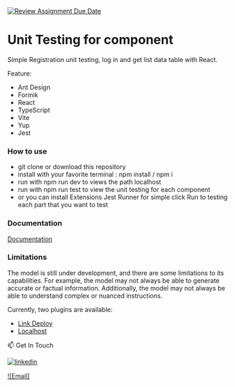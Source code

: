 [![Review Assignment Due Date](https://classroom.github.com/assets/deadline-readme-button-24ddc0f5d75046c5622901739e7c5dd533143b0c8e959d652212380cedb1ea36.svg)](https://classroom.github.com/a/5a0AhCIR)



# Unit Testing for component   

Simple Registration unit testing, log in and get list data table with React.

Feature:
 - Ant Design
 - Formik
 - React
 - TypeScript
 - Vite
 - Yup
 - Jest


### How to use

- git clone or download this repository
- install with your favorite terminal : npm install / npm i
- run with npm run dev to views the path localhost
- run with npm run test to view the unit testing for each component
- or you can install Extensions Jest Runner for simple click Run to testing each part that you want to test 


### Documentation
[Documentation](../../contoh%20unit%20testing%20Home%20Page.png)

### Limitations

The model is still under development, and there are some limitations to its capabilities. For example, the model may not always be able to generate accurate or factual information. Additionally, the model may not always be able to understand complex or nuanced instructions.


Currently, two plugins are available:

- [Link Deploy](https://react-unit-testing-sage.vercel.app/) 
- [Localhost](http://localhost:5173/)



📫 Get In Touch

[![linkedin](https://img.shields.io/badge/linkedin-0A66C2?style=for-the-badge&logo=linkedin&logoColor=white)](https://www.linkedin.com/in/kartika-nurkhaidah-9166001b1/)

[![Email]<img src="https://3dd7cdf0d5c9fc1828f0dfcac8ef2e9c057902be/assets/gmail-icon.svg" width="15px" background-color="none">](mailto:kartika.nurkhaidah@gmail.com) 